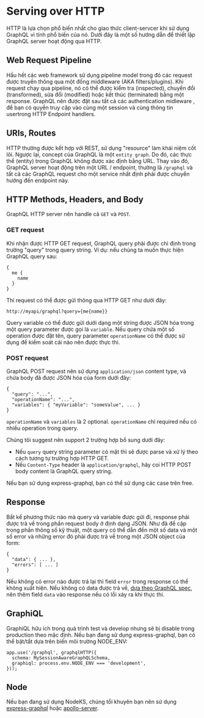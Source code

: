 # Serving over HTTP

HTTP là lựa chọn phổ biến nhất cho giao thức client-servcer khi sử dụng GraphQL vì tính phổ biến của nó. Dưới đây là một số hướng dẫn để thiết lập GraphQL server hoạt động qua HTTP.

## Web Request Pipeline

Hầu hết các web framework sử dụng pipeline model trong đó các request được truyền thông qua một đống middleware (AKA filters/plugins). Khi request chạy qua pipeline, nó có thể được kiểm tra (inspected), chuyển đổi (transformed), sửa đổi (modified) hoặc kết thúc (terminated) bằng một response. GraphQL nên được đặt sau tất cả các authentication midleware , để bạn có quyền truy cập vào cùng một session và cùng thông tin usertrong HTTP Endpoint handlers.

## URIs, Routes

HTTP thường được kết hợp với REST, sử dụng "resource" làm khái niệm cốt lõi. Ngược lại, concept của GraphQL là một `entity graph`. Do đó, các thực thể (entity) trong GraphQL không được xác định bằng URL. Thay vào đó, GraphQL server hoạt động trên một URL / endpoint, thường là `/graphql` và tất cả các GraphQL request cho một service nhất định phải được chuyển hướng đến endpoint này.

## HTTP Methods, Headers, and Body

GraphQL HTTP server nên handle cả `GET` và `POST`.

### GET request

Khi nhận được HTTP GET request, GraphQL query phải được chỉ định trong trường "query" trong query string. Ví dụ: nếu chúng ta muốn thực hiện GraphQL query sau:

```
{
  me {
    name
  }
}
```

Thì request có thể được gửi thông qua HTTP GET như dưới đây:

```
http://myapi/graphql?query={me{name}}
```


Query variable có thể được gửi dưới dạng một string được JSON hóa trong một query parameter được gọi là `variable`. Nếu query chứa một số operation được đặt tên, query parameter `operationName` có thể được sử dụng để kiểm soát cái nào nên được thực thi.

### POST request

GraphQL POST request nên sử dụng `application/json` content type, và chứa body đã được JSON hóa của form dưới đây:

```
{
  "query": "...",
  "operationName": "...",
  "variables": { "myVariable": "someValue", ... }
}
```

`operationName` và `variables` là 2 optional. `operationName` chỉ required nếu có nhiều operation trong query.

Chúng tôi suggest nên support 2 trường hợp bổ sung dưới đây:
- Nếu `query` query string parameter có mặt thì sẽ được parse và xử lý theo cách tương tự trường hợp HTTP GET.
- Nếu `Content-Type` header là `application/graphql`, hãy coi HTTP POST body content là GraphQL query string.

Nếu bạn sử dụng express-graphql, bạn có thể sử dụng các case trên free.

## Response

Bất kể phương thức nào mà query và variable được gửi đi, response phải được trả về trong phần request body ở định dạng JSON. Như đã đề cập trong phần thông số kỹ thuật, một query có thể dẫn đến một số data và một số error và những error đó phải được trả về trong một JSON object của form:

```
{
  "data": { ... },
  "errors": [ ... ]
}
```

Nếu không có error nào được trả lại thì field `error` trong response có thể không xuất hiện. Nếu không có data được trả về, [dựa theo GraphQL spec](http://facebook.github.io/graphql/#sec-Data), nên thêm field `data` vào response nếu có lỗi xảy ra khi thực thi.

## GraphiQL

GraphiQL hữu ích trong quá trình test và develop nhưng sẽ bị disable trong production theo mặc định. Nếu bạn đang sử dụng express-graphql, bạn có thể bật/tắt dựa trên biến môi trường NODE_ENV:

```
app.use('/graphql', graphqlHTTP({
  schema: MySessionAwareGraphQLSchema,
  graphiql: process.env.NODE_ENV === 'development',
}));
```

## Node

Nếu bạn đang sử dụng NodeKS, chúng tổi khuyên bạn nên sử dụng [express-graphql](https://github.com/graphql/express-graphql) hoặc [apollo-server](https://github.com/apollographql/apollo-server).